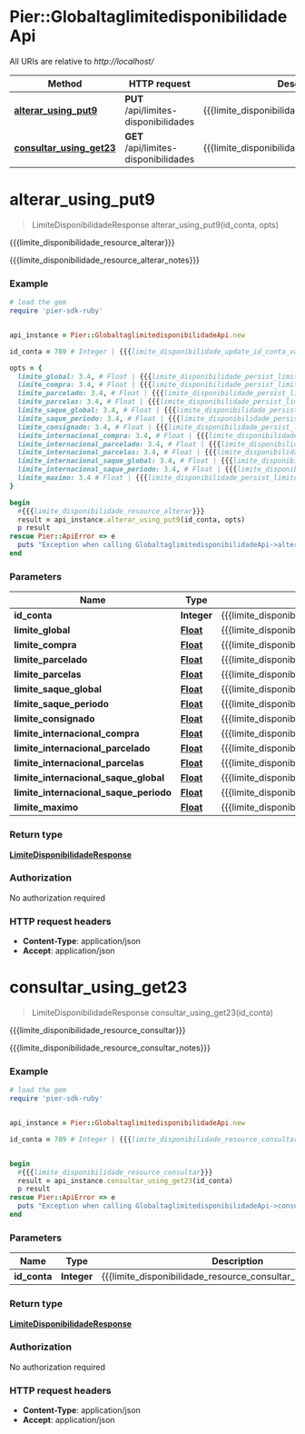 # Pier::GlobaltaglimitedisponibilidadeApi

All URIs are relative to *http://localhost/*

Method | HTTP request | Description
------------- | ------------- | -------------
[**alterar_using_put9**](GlobaltaglimitedisponibilidadeApi.md#alterar_using_put9) | **PUT** /api/limites-disponibilidades | {{{limite_disponibilidade_resource_alterar}}}
[**consultar_using_get23**](GlobaltaglimitedisponibilidadeApi.md#consultar_using_get23) | **GET** /api/limites-disponibilidades | {{{limite_disponibilidade_resource_consultar}}}




# **alterar_using_put9**
> LimiteDisponibilidadeResponse alterar_using_put9(id_conta, opts)

{{{limite_disponibilidade_resource_alterar}}}

{{{limite_disponibilidade_resource_alterar_notes}}}

### Example
```ruby
# load the gem
require 'pier-sdk-ruby'


api_instance = Pier::GlobaltaglimitedisponibilidadeApi.new

id_conta = 789 # Integer | {{{limite_disponibilidade_update_id_conta_value}}}

opts = { 
  limite_global: 3.4, # Float | {{{limite_disponibilidade_persist_limite_global_value}}}
  limite_compra: 3.4, # Float | {{{limite_disponibilidade_persist_limite_compra_value}}}
  limite_parcelado: 3.4, # Float | {{{limite_disponibilidade_persist_limite_parcelado_value}}}
  limite_parcelas: 3.4, # Float | {{{limite_disponibilidade_persist_limite_parcelas_value}}}
  limite_saque_global: 3.4, # Float | {{{limite_disponibilidade_persist_limite_saque_global_value}}}
  limite_saque_periodo: 3.4, # Float | {{{limite_disponibilidade_persist_limite_saque_periodo_value}}}
  limite_consignado: 3.4, # Float | {{{limite_disponibilidade_persist_limite_consignado_value}}}
  limite_internacional_compra: 3.4, # Float | {{{limite_disponibilidade_persist_limite_internacional_compra_value}}}
  limite_internacional_parcelado: 3.4, # Float | {{{limite_disponibilidade_persist_limite_internacional_parcelado_value}}}
  limite_internacional_parcelas: 3.4, # Float | {{{limite_disponibilidade_persist_limite_internacional_parcelas_value}}}
  limite_internacional_saque_global: 3.4, # Float | {{{limite_disponibilidade_persist_limite_internacional_saque_global_value}}}
  limite_internacional_saque_periodo: 3.4, # Float | {{{limite_disponibilidade_persist_limite_internacional_saque_periodo_value}}}
  limite_maximo: 3.4 # Float | {{{limite_disponibilidade_persist_limite_maximo_value}}}
}

begin
  #{{{limite_disponibilidade_resource_alterar}}}
  result = api_instance.alterar_using_put9(id_conta, opts)
  p result
rescue Pier::ApiError => e
  puts "Exception when calling GlobaltaglimitedisponibilidadeApi->alterar_using_put9: #{e}"
end
```

### Parameters

Name | Type | Description  | Notes
------------- | ------------- | ------------- | -------------
 **id_conta** | **Integer**| {{{limite_disponibilidade_update_id_conta_value}}} | 
 **limite_global** | [**Float**](.md)| {{{limite_disponibilidade_persist_limite_global_value}}} | [optional] 
 **limite_compra** | [**Float**](.md)| {{{limite_disponibilidade_persist_limite_compra_value}}} | [optional] 
 **limite_parcelado** | [**Float**](.md)| {{{limite_disponibilidade_persist_limite_parcelado_value}}} | [optional] 
 **limite_parcelas** | [**Float**](.md)| {{{limite_disponibilidade_persist_limite_parcelas_value}}} | [optional] 
 **limite_saque_global** | [**Float**](.md)| {{{limite_disponibilidade_persist_limite_saque_global_value}}} | [optional] 
 **limite_saque_periodo** | [**Float**](.md)| {{{limite_disponibilidade_persist_limite_saque_periodo_value}}} | [optional] 
 **limite_consignado** | [**Float**](.md)| {{{limite_disponibilidade_persist_limite_consignado_value}}} | [optional] 
 **limite_internacional_compra** | [**Float**](.md)| {{{limite_disponibilidade_persist_limite_internacional_compra_value}}} | [optional] 
 **limite_internacional_parcelado** | [**Float**](.md)| {{{limite_disponibilidade_persist_limite_internacional_parcelado_value}}} | [optional] 
 **limite_internacional_parcelas** | [**Float**](.md)| {{{limite_disponibilidade_persist_limite_internacional_parcelas_value}}} | [optional] 
 **limite_internacional_saque_global** | [**Float**](.md)| {{{limite_disponibilidade_persist_limite_internacional_saque_global_value}}} | [optional] 
 **limite_internacional_saque_periodo** | [**Float**](.md)| {{{limite_disponibilidade_persist_limite_internacional_saque_periodo_value}}} | [optional] 
 **limite_maximo** | [**Float**](.md)| {{{limite_disponibilidade_persist_limite_maximo_value}}} | [optional] 


### Return type

[**LimiteDisponibilidadeResponse**](LimiteDisponibilidadeResponse.md)

### Authorization

No authorization required

### HTTP request headers

 - **Content-Type**: application/json
 - **Accept**: application/json




# **consultar_using_get23**
> LimiteDisponibilidadeResponse consultar_using_get23(id_conta)

{{{limite_disponibilidade_resource_consultar}}}

{{{limite_disponibilidade_resource_consultar_notes}}}

### Example
```ruby
# load the gem
require 'pier-sdk-ruby'


api_instance = Pier::GlobaltaglimitedisponibilidadeApi.new

id_conta = 789 # Integer | {{{limite_disponibilidade_resource_consultar_param_id_conta}}}


begin
  #{{{limite_disponibilidade_resource_consultar}}}
  result = api_instance.consultar_using_get23(id_conta)
  p result
rescue Pier::ApiError => e
  puts "Exception when calling GlobaltaglimitedisponibilidadeApi->consultar_using_get23: #{e}"
end
```

### Parameters

Name | Type | Description  | Notes
------------- | ------------- | ------------- | -------------
 **id_conta** | **Integer**| {{{limite_disponibilidade_resource_consultar_param_id_conta}}} | 


### Return type

[**LimiteDisponibilidadeResponse**](LimiteDisponibilidadeResponse.md)

### Authorization

No authorization required

### HTTP request headers

 - **Content-Type**: application/json
 - **Accept**: application/json





